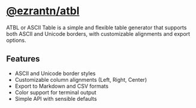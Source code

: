# [@ezrantn/atbl](https://github.com/ezrantn/atbl)

ATBL or ASCII Table is a simple and flexible table generator that supports both ASCII and Unicode borders, with customizable alignments and export options.

## Features

- ASCII and Unicode border styles
- Customizable column alignments (Left, Right, Center)
- Export to Markdown and CSV formats
- Color support for terminal output
- Simple API with sensible defaults